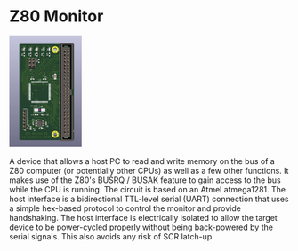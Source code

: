 # Z80 Monitor

<img src="https://github.com/mcflan/z80_monitor/blob/master/images/z80_monitor-render.jpg" height="200"></img>

A device that allows a host PC to read and write memory on the bus of a Z80
computer (or potentially other CPUs) as well as a few other functions. It makes
use of the Z80's BUSRQ / BUSAK feature to gain access to the bus while the CPU
is running. The circuit is based on an Atmel atmega1281. The host interface is
a bidirectional TTL-level serial (UART) connection that uses a simple hex-based
protocol to control the monitor and provide handshaking. The host interface is
electrically isolated to allow the target device to be power-cycled properly
without being back-powered by the serial signals. This also avoids any risk of
SCR latch-up.
